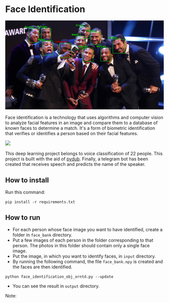 # Face Identification

<img src="pics\result_image.jpg" width="1000">

Face identification is a technology that uses algorithms and computer vision to analyze facial features in an image and compare them to a database of known faces to determine a match. It's a form of biometric identification that verifies or identifies a person based on their facial features. 

<img src="pics\result_image_0.jpg" width="1000">

This deep learning project belongs to voice classification of 22 people. This project is built with the aid of [pydub](https://github.com/jiaaro/pydub). Finally, a telegram bot has been created that receives speech and predicts the name of the speaker.


## How to install
Run this command:
```
pip install -r requirements.txt
```

## How to run
+ For each person whose face image you want to have identified, create a folder in `face_bank` directory.
+ Put a few images of each person in the folder corresponding to that person. The photos in this folder should contain only a single face image.
+ Put the image, in which you want to identify faces, in `input` directory.
+ By running the following command, the file `face_bank.npy` is created and the faces are then identified.

```
python face_identification_obj_orntd.py --update
```
+ You can see the result in `output` directory.

Note: 
```

